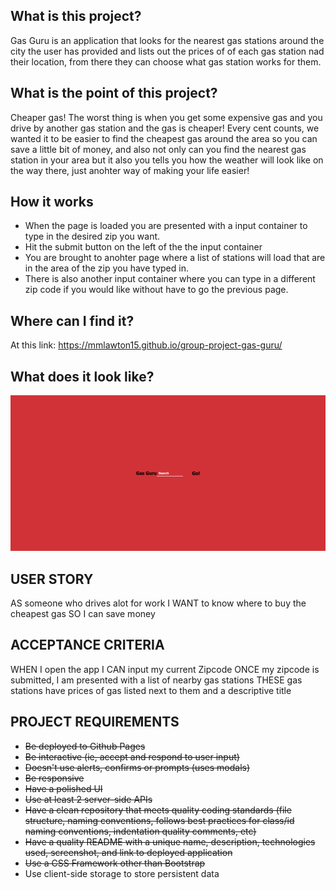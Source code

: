 ## What is this project?
Gas Guru is an application that looks for the nearest gas stations around the city the user has provided and lists out the prices of of each gas station nad their location, from there they can choose what gas station works for them.

## What is the point of this project?
Cheaper gas! The worst thing is when you get some expensive gas and you drive by another gas station and the gas is cheaper! Every cent counts, we wanted it to be easier to find the cheapest gas around the area so you can save a little bit of money, and also not only can you find the nearest gas station in your area but it also you tells you how the weather will look like on the way there, just anohter way of making your life easier!

## How it works
* When the page is loaded you are presented with a input container to type in the desired zip you want.
* Hit the submit button on the left of the the input container
* You are brought to anohter page where a list of stations will load that are in the area of the zip you have typed in.
* There is also another input container where you can type in a different zip code if you would like without have to go the previous page.

## Where can I find it?
At this link: https://mmlawton15.github.io/group-project-gas-guru/

## What does it look like?
![image](assets/images/Gas-Guru-Screen-1.jpg)

## USER STORY
AS someone who drives alot for work
I WANT to know where to buy the cheapest gas
SO I can save money

## ACCEPTANCE CRITERIA
WHEN I open the app
I CAN input my current Zipcode
ONCE my zipcode is submitted, I am presented with a list of nearby gas stations
THESE gas stations have prices of gas listed next to them and a descriptive title

## PROJECT REQUIREMENTS
- ~~Be deployed to Github Pages~~
- ~~Be interactive (ie, accept and respond to user input)~~
- ~~Doesn't use alerts, confirms or prompts (uses modals)~~
- ~~Be responsive~~
- ~~Have a polished UI~~
- ~~Use at least 2 server-side APIs~~
- ~~Have a clean repository that meets quality coding standards (file structure, naming conventions, follows best practices for class/id naming conventions, indentation quality comments, etc)~~
- ~~Have a quality README with a unique name, description, technologies used, screenshot, and link to deployed application~~
- ~~Use a CSS Framework other than Bootstrap~~
- Use client-side storage to store persistent data
